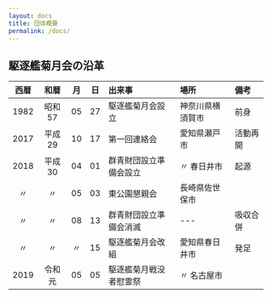 ```yaml
---
layout: docs
title: 団体概要
permalink: /docs/
---
```

## 駆逐艦菊月会の沿革

<div class="scroll" markdown="block">

| 西暦 |  和暦  | 月 | 日 | 出来事                 | 場所             | 備考     |
|:----:|:------:|:--:|:--:|:-----------------------|:-----------------|:---------|
| 1982 | 昭和57 | 05 | 27 | 駆逐艦菊月会設立       | 神奈川県横須賀市 | 前身     |
| 2017 | 平成29 | 10 | 17 | 第一回連絡会           | 愛知県瀬戸市     | 活動再開 |
| 2018 | 平成30 | 04 | 01 | 群青財団設立準備会設立 |   〃  春日井市   | 起源     |
|  〃  |   〃   | 05 | 03 | 東公園懇親会           | 長崎県佐世保市   |          |
|  〃  |   〃   | 08 | 13 | 群青財団設立準備会消滅 | ---              | 吸収合併 |
|  〃  |   〃   | 〃 | 15 | 駆逐艦菊月会改組       | 愛知県春日井市   | 発足     |
| 2019 | 令和元 | 05 | 05 | 駆逐艦菊月戦没者慰霊祭 |   〃  名古屋市   |          |

</div>
